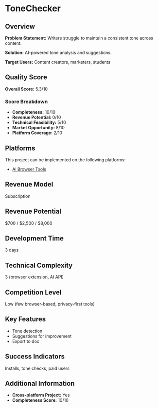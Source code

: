 # ToneChecker

## Overview
**Problem Statement:** Writers struggle to maintain a consistent tone across content.

**Solution:** AI-powered tone analysis and suggestions.

**Target Users:** Content creators, marketers, students

## Quality Score
**Overall Score:** 5.3/10

### Score Breakdown
- **Completeness:** 10/10
- **Revenue Potential:** 0/10
- **Technical Feasibility:** 5/10
- **Market Opportunity:** 8/10
- **Platform Coverage:** 2/10

## Platforms
This project can be implemented on the following platforms:
- [Ai Browser Tools](./platforms/ai-browser-tools/)

## Revenue Model
Subscription

## Revenue Potential
$700 / $2,500 / $8,000

## Development Time
3 days

## Technical Complexity
3 (browser extension, AI API)

## Competition Level
Low (few browser-based, privacy-first tools)

## Key Features
- Tone detection
- Suggestions for improvement
- Export to doc

## Success Indicators
Installs, tone checks, paid users

## Additional Information
- **Cross-platform Project:** Yes
- **Completeness Score:** 10/10
